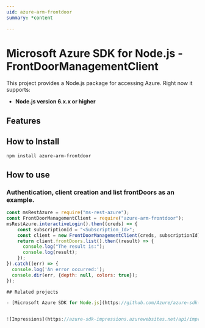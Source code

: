 ```yaml
---
uid: azure-arm-frontdoor
summary: *content

---
```

# Microsoft Azure SDK for Node.js - FrontDoorManagementClient
This project provides a Node.js package for accessing Azure. Right now it supports:
- **Node.js version 6.x.x or higher**

## Features


## How to Install

```bash
npm install azure-arm-frontdoor
```

## How to use

### Authentication, client creation and list frontDoors as an example.

```javascript
const msRestAzure = require("ms-rest-azure");
const FrontDoorManagementClient = require("azure-arm-frontdoor");
msRestAzure.interactiveLogin().then((creds) => {
    const subscriptionId = "<Subscription_Id>";
    const client = new FrontDoorManagementClient(creds, subscriptionId);
    return client.frontDoors.list().then((result) => {
      console.log("The result is:");
      console.log(result);
    });
}).catch((err) => {
  console.log('An error occurred:');
  console.dir(err, {depth: null, colors: true});
});

## Related projects

- [Microsoft Azure SDK for Node.js](https://github.com/Azure/azure-sdk-for-node)


![Impressions](https://azure-sdk-impressions.azurewebsites.net/api/impressions/azure-sdk-for-node%2Flib%2Fservices%2FfrontdoorManagement%2FREADME.png)
